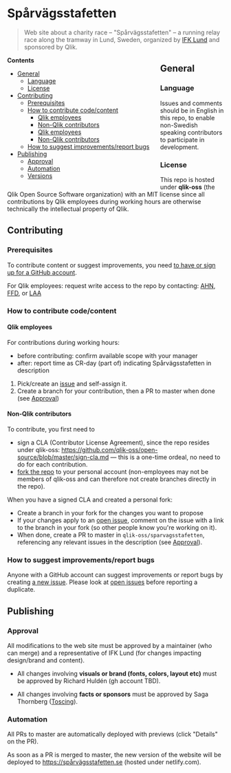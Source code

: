 # Spårvägsstafetten
> Web site about a charity race &#x2013; "Spårvägsstafetten" &#x2013; a running relay race along the tramway in Lund, Sweden, organized by [IFK Lund](http://www.ifklund.se) and sponsored by Qlik.


<div style="float:left; margin-right:25px;">
<strong>Contents</strong>

<!-- toc -->

- [General](#general)
  * [Language](#language)
  * [License](#license)
- [Contributing](#contributing)
  * [Prerequisites](#prerequisites)
  * [How to contribute code/content](#how-to-contribute-codecontent)
    + [Qlik employees](#qlik-employees)
    + [Non-Qlik contributors](#non-qlik-contributors)
    + [Qlik employees](#qlik-employees-1)
    + [Non-Qlik contributors](#non-qlik-contributors-1)
  * [How to suggest improvements/report bugs](#how-to-suggest-improvementsreport-bugs)
- [Publishing](#publishing)
  * [Approval](#approval)
  * [Automation](#automation)
  * [Versions](#versions)

<!-- tocstop -->

</div>

## General
### Language
Issues and comments should be in English in this repo, to enable non-Swedish speaking contributors to participate in development.
### License
This repo is hosted under **qlik-oss** (the Qlik Open Source Software organization) with an MIT license since all contributions by Qlik employees during working hours are otherwise technically the intellectual property of Qlik.  
<!-- ### Responsibilities -->
## Contributing
### Prerequisites
To contribute content or suggest improvements, you need [to have or sign up for a GitHub account](https://github.com/join?source=prompt-code).

For Qlik employees: request write access to the repo by contacting: [AHN](https://github.com/peol), [FFD](https://github.com/Linguisht), or [LAA](https://github.com/qliklars)

### How to contribute code/content
#### Qlik employees
For contributions during working hours:
* before contributing: confirm available scope with your manager
* after: report time as CR-day (part of) indicating Spårvägsstafetten in description

1. Pick/create an [issue](https://github.com/qlik-oss/sparvagsstafetten/issues?q=is%3Aissue+is%3Aopen) and self-assign it. 
2. Create a branch for your contribution, then a PR to master when done (see [Approval](#approval))

#### Non-Qlik contributors
To contribute, you first need to
* sign a CLA (Contributor License Agreement), since the repo resides under qlik-oss: https://github.com/qlik-oss/open-source/blob/master/sign-cla.md — this is a one-time ordeal, no need to do for each contribution.
* [fork the repo](https://help.github.com/en/articles/fork-a-repo#fork-an-example-repository) to your personal account (non-employees may not be members of qlik-oss and can therefore not create branches directly in the repo).

When you have a signed CLA and created a personal fork: 
* Create a branch in your fork for the changes you want to propose 
* If your changes apply to an [open issue](https://github.com/qlik-oss/sparvagsstafetten/issues?q=is%3Aissue+is%3Aopen), comment on the issue with a link to the branch in your fork (so other people know you're working on it).
* When done, create a PR to master in `qlik-oss/sparvagsstafetten`, referencing any relevant issues in the description (see [Approval](#approval)).
### How to suggest improvements/report bugs
Anyone with a GitHub account can suggest improvements or report bugs by creating [a new issue](https://github.com/qlik-oss/sparvagsstafetten/issues/new). Please look at [open issues](https://github.com/qlik-oss/sparvagsstafetten/issues?q=is%3Aopen+is%3Aissue) before reporting a duplicate.
## Publishing
### Approval
All modifications to the web site must be approved by a maintainer (who can merge) and a representative of IFK Lund (for changes impacting design/brand and content).

* All changes involving **visuals or brand (fonts, colors, layout etc)** must be approved by Richard Huldén (gh account TBD).

* All changes involving **facts or sponsors** must be approved by Saga Thornberg ([Toscing](https://github.com/Toscing)).

### Automation
All PRs to master are automatically deployed with previews (click "Details" on the PR).

As soon as a PR is merged to master, the new version of the website will be deployed to https://spårvägsstafetten.se (hosted under netlify.com).

<!-- ### Versions -->
<!-- ## Guidelines -->
<!-- ### Design -->
